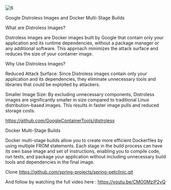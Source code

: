 ![6](https://github.com/saikiranpi/Mastering-Docker/assets/109568252/f4c8a7e7-3ed4-4b26-87ff-c20586ec3727)


Google Distroless Images and Docker Multi-Stage Builds

What are Distroless Images?

Distroless images are Docker images built by Google that contain only your application and its runtime dependencies, without a package manager or any additional software. This approach minimizes the attack surface and reduces the size of your container image.

Why Use Distroless Images?

Reduced Attack Surface: Since Distroless images contain only your application and its dependencies, they eliminate unnecessary tools and libraries that could be exploited by attackers.

Smaller Image Size: By excluding unnecessary components, Distroless images are significantly smaller in size compared to traditional Linux distribution-based images. This results in faster image pulls and reduced storage costs.

https://github.com/GoogleContainerTools/distroless

Docker Multi-Stage Builds

Docker multi-stage builds allow you to create more efficient Dockerfiles by using multiple FROM statements. Each stage in the build process can have its own base image and set of instructions, enabling you to compile code, run tests, and package your application without including unnecessary build tools and dependencies in the final image.

Clone https://github.com/spring-projects/spring-petclinic.git

And follow by watching the full video here : https://youtu.be/CMO0MziP2yQ
